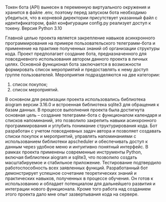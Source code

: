 Токен бота (API) вынесен в переменную виртуального окружения и хранится в файле .env, поэтому перед запуском бота необходимо убедиться,
что в корневой директории присутствует указанный файл с идентификатором, файл конфигурации config.py реализует доступ к токену.
Версия Python 3.10

Главной целью проекта является закрепление навыков асинхронного программирования на примере пользовательского телеграмм-бота и применение на практике полученных знаний об организации структуры кода. Проект предполагает создание бота, предназначенного для повседневного использования автором данного проекта в личных целях. 
Основной функционал бота заключается в возможности формировать список мероприятий и предоставлять к нему доступ группе пользователей.
Мероприятия подразделяются на две категории:
1.	список покупок;
2.	список мероприятий.
   
В основном для реализации проекта использовались библиотека aiogram версии 3.16.0 и встроенная библиотека sqlite3 для обращения к базам данных.
В процессе выполнения проекта была достигнута основная цель – создание телеграмм-бота с функционалом календаря и списков напоминаний, это позволило закрепить навыки асинхронного программирования и углубить понимание структурирования кода.
Бот разработан с учетом повседневных задач автора и позволяет создавать списки покупок и мероприятий, управлять напоминаниями с использованием библиотеки apscheduler и обеспечивать доступ к данным через удобное меню и интуитивно понятный интерфейс.
В рамках проекта применены современные инструменты Python, включая библиотеки aiogram и sqlite3, что позволило создать масштабируемое и стабильное приложение. Тестирование подтвердило работоспособность всех заявленных функций.
Разработанный бот демонстрирует успешное сочетание теоретических знаний и практических навыков, полученных в процессе обучения. Он готов к использованию и обладает потенциалом для дальнейшего развития и интеграции нового функционала.
Кроме того работа над созданием этого проекта дало мне опыт зазвертывания кода на сервере. 
